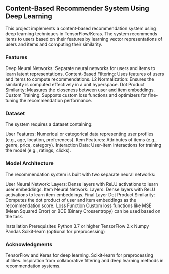 ## Content-Based Recommender System Using Deep Learning
This project implements a content-based recommendation system using deep learning techniques in TensorFlow/Keras. The system recommends items to users based on their features by learning vector representations of users and items and computing their similarity.

### Features
Deep Neural Networks: Separate neural networks for users and items to learn latent representations.
Content-Based Filtering: Uses features of users and items to compute recommendations.
L2 Normalization: Ensures the similarity is computed effectively in a unit hyperspace.
Dot Product Similarity: Measures the closeness between user and item embeddings.
Custom Training: Supports custom loss functions and optimizers for fine-tuning the recommendation performance.
### Dataset
The system requires a dataset containing:

User Features: Numerical or categorical data representing user profiles (e.g., age, location, preferences).
Item Features: Attributes of items (e.g., genre, price, category).
Interaction Data: User-item interactions for training the model (e.g., ratings, clicks).
### Model Architecture
The recommendation system is built with two separate neural networks:

User Neural Network:
Layers: Dense layers with ReLU activations to learn user embeddings.
Item Neural Network:
Layers: Dense layers with ReLU activations to learn item embeddings.
Final Layer
Dot Product Similarity: Computes the dot product of user and item embeddings as the recommendation score.
Loss Function
Custom loss functions like MSE (Mean Squared Error) or BCE (Binary Crossentropy) can be used based on the task.

Installation
Prerequisites
Python 3.7 or higher
TensorFlow 2.x
Numpy
Pandas
Scikit-learn (optional for preprocessing)
### Acknowledgments
TensorFlow and Keras for deep learning.
Scikit-learn for preprocessing utilities.
Inspiration from collaborative filtering and deep learning methods in recommendation systems.
